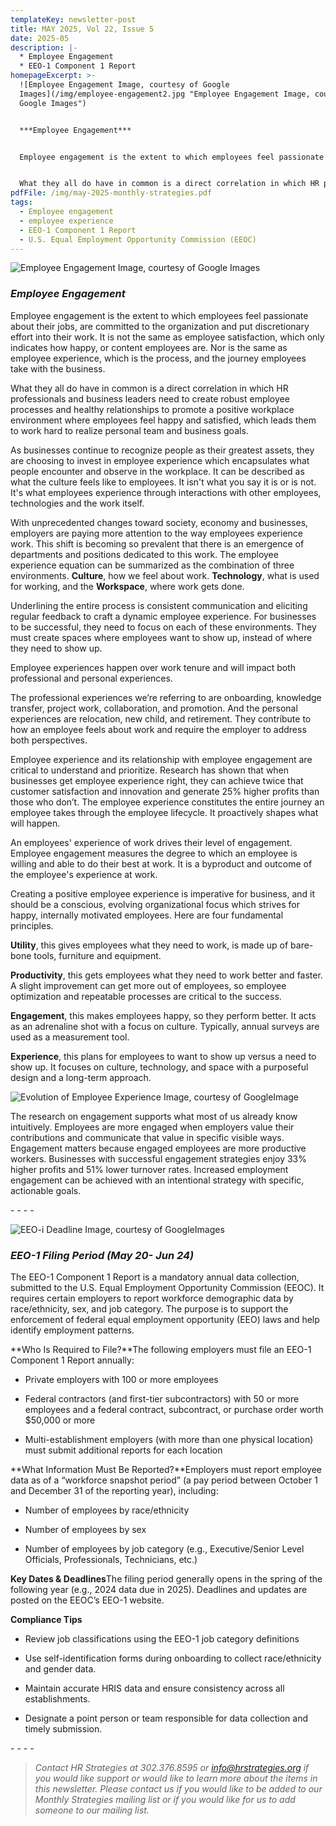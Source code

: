 ```yaml
---
templateKey: newsletter-post
title: MAY 2025, Vol 22, Issue 5
date: 2025-05
description: |-
  * Employee Engagement
  * EEO-1 Component 1 Report
homepageExcerpt: >-
  ![Employee Engagement Image, courtesy of Google
  Images](/img/employee-engagement2.jpg "Employee Engagement Image, courtesy of
  Google Images")


  ***Employee Engagement***


  Employee engagement is the extent to which employees feel passionate about their jobs, are committed to the organization and put discretionary effort into their work. It is not the same as employee satisfaction, which only indicates how happy, or content employees are. Nor is the same as employee experience, which is the process, and the journey employees take with the business.


  What they all do have in common is a direct correlation in which HR professionals and business leaders need to create robust employee processes and healthy relationships to promote a positive workplace environment where employees feel happy and satisfied, which leads them to work hard to realize personal team and business goals.
pdfFile: /img/may-2025-monthly-strategies.pdf
tags:
  - Employee engagement
  - employee experience
  - EEO-1 Component 1 Report
  - U.S. Equal Employment Opportunity Commission (EEOC)
---
```

![Employee Engagement Image, courtesy of Google Images](/img/employee-engagement2.jpg "Employee Engagement Image, courtesy of Google Images")

### ***Employee Engagement***

Employee engagement is the extent to which employees feel passionate about their jobs, are committed to the organization and put discretionary effort into their work. It is not the same as employee satisfaction, which only indicates how happy, or content employees are. Nor is the same as employee experience, which is the process, and the journey employees take with the business.

What they all do have in common is a direct correlation in which HR professionals and business leaders need to create robust employee processes and healthy relationships to promote a positive workplace environment where employees feel happy and satisfied, which leads them to work hard to realize personal team and business goals.

As businesses continue to recognize people as their greatest assets, they are choosing to invest in employee experience which encapsulates what people encounter and observe in the workplace. It can be described as what the culture feels like to employees. It isn't what you say it is or is not. It's what employees experience through interactions with other employees, technologies and the work itself.

With unprecedented changes toward society, economy and businesses, employers are paying more attention to the way employees experience work. This shift is becoming so prevalent that there is an emergence of departments and positions dedicated to this work. The employee experience equation can be summarized as the combination of three environments. **Culture**, how we feel about work. **Technology**, what is used for working, and the **Workspace**, where work gets done.

Underlining the entire process is consistent communication and eliciting regular feedback to craft a dynamic employee experience. For businesses to be successful, they need to focus on each of these environments. They must create spaces where employees want to show up, instead of where they need to show up.

Employee experiences happen over work tenure and will impact both professional and personal experiences.

The professional experiences we’re referring to are onboarding, knowledge transfer, project work, collaboration, and promotion. And the personal experiences are relocation, new child, and retirement. They contribute to how an employee feels about work and require the employer to address both perspectives.

Employee experience and its relationship with employee engagement are critical to understand and prioritize. Research has shown that when businesses get employee experience right, they can achieve twice that customer satisfaction and innovation and generate 25% higher profits than those who don’t. The employee experience constitutes the entire journey an employee takes through the employee lifecycle. It proactively shapes what will happen.

An employees' experience of work drives their level of engagement. Employee engagement measures the degree to which an employee is willing and able to do their best at work. It is a byproduct and outcome of the employee's experience at work.

Creating a positive employee experience is imperative for business, and it should be a conscious, evolving organizational focus which strives for happy, internally motivated employees. Here are four fundamental principles.

**Utility**, this gives employees what they need to work, is made up of bare-bone tools, furniture and equipment.

**Productivity**, this gets employees what they need to work better and faster. A slight improvement can get more out of employees, so employee optimization and repeatable processes are critical to the success.

**Engagement**, this makes employees happy, so they perform better. It acts as an adrenaline shot with a focus on culture. Typically, annual surveys are used as a measurement tool.

**Experience**, this plans for employees to want to show up versus a need to show up. It focuses on culture, technology, and space with a purposeful design and a long-term approach.

![Evolution of Employee Experience Image, courtesy of GoogleImage](/img/employee-experience.png "Evolution of Employee Experience Image, courtesy of GoogleImage")

The research on engagement supports what most of us already know intuitively. Employees are more engaged when employers value their contributions and communicate that value in specific visible ways. Engagement matters because engaged employees are more productive workers. Businesses with successful engagement strategies enjoy 33% higher profits and 51% lower turnover rates. Increased employment engagement can be achieved with an intentional strategy with specific, actionable goals.

\-﻿ - - -

![EEO-i Deadline Image, courtesy of GoogleImages](/img/eeo-1-deadline.jpg "EEO-i Deadline Image, courtesy of GoogleImages")

### ***EEO-1 Filing Period (May 20- Jun 24)***

The EEO-1 Component 1 Report is a mandatory annual data collection, submitted to the U.S. Equal Employment Opportunity Commission (EEOC). It requires certain employers to report workforce demographic data by race/ethnicity, sex, and job category. The purpose is to support the enforcement of federal equal employment opportunity (EEO) laws and help identify employment patterns.

**Who Is Required to File?**The following employers must file an EEO-1 Component 1 Report annually:

* Private employers with 100 or more employees

<!---->

* Federal contractors (and first-tier subcontractors) with 50 or more employees and a federal contract, subcontract, or purchase order worth $50,000 or more

<!---->

* Multi-establishment employers (with more than one physical location) must submit additional reports for each location

**What Information Must Be Reported?**Employers must report employee data as of a “workforce snapshot period” (a pay period between October 1 and December 31 of the reporting year), including:

* Number of employees by race/ethnicity

<!---->

* Number of employees by sex

<!---->

* Number of employees by job category (e.g., Executive/Senior Level Officials, Professionals, Technicians, etc.)

**Key Dates & Deadlines**The filing period generally opens in the spring of the following year (e.g., 2024 data due in 2025). Deadlines and updates are posted on the EEOC’s EEO-1 website.

**Compliance Tips**

* Review job classifications using the EEO-1 job category definitions

<!---->

* Use self-identification forms during onboarding to collect race/ethnicity and gender data.

<!---->

* Maintain accurate HRIS data and ensure consistency across all establishments.

<!---->

* Designate a point person or team responsible for data collection and timely submission.

\-﻿ - - -

> *Contact HR Strategies at 302.376.8595 or info@hrstrategies.org if you would like support or would like to learn more about the items in this newsletter. Please contact us if you would like to be added to our Monthly Strategies mailing list or if you would like for us to add someone to our mailing list.*